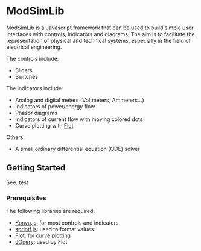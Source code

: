 # ModSimLib

ModSimLib is a Javascript framework that can be used to build simple user interfaces with controls, indicators and diagrams. The aim is to facilitate the representation of physical and technical systems, especially in the field of electrical engineering.

The controls include:
* Sliders
* Switches

The indicators include:
* Analog and digital meters (Voltmeters, Ammeters...)
* Indicators of power/energy flow
* Phasor diagrams
* Indicators of current flow with moving colored dots
* Curve plotting with [Flot](http://www.flotcharts.org/)

Others:
* A small ordinary differential equation (ODE) solver

## Getting Started

See: test

### Prerequisites

The following libraries are required:
* [Konva.js](https://konvajs.github.io/): for most controls and indicators
* [sprintf.js](https://github.com/alexei/sprintf.js): used to format values
* [Flot](http://www.flotcharts.org/): for curve plotting
* [JQuery](https://jquery.com/): used by Flot





